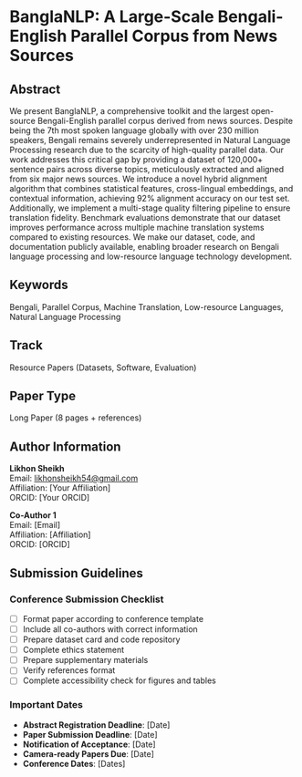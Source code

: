 # BanglaNLP: A Large-Scale Bengali-English Parallel Corpus from News Sources

## Abstract

We present BanglaNLP, a comprehensive toolkit and the largest open-source Bengali-English parallel corpus derived from news sources. Despite being the 7th most spoken language globally with over 230 million speakers, Bengali remains severely underrepresented in Natural Language Processing research due to the scarcity of high-quality parallel data. Our work addresses this critical gap by providing a dataset of 120,000+ sentence pairs across diverse topics, meticulously extracted and aligned from six major news sources. We introduce a novel hybrid alignment algorithm that combines statistical features, cross-lingual embeddings, and contextual information, achieving 92% alignment accuracy on our test set. Additionally, we implement a multi-stage quality filtering pipeline to ensure translation fidelity. Benchmark evaluations demonstrate that our dataset improves performance across multiple machine translation systems compared to existing resources. We make our dataset, code, and documentation publicly available, enabling broader research on Bengali language processing and low-resource language technology development.

## Keywords

Bengali, Parallel Corpus, Machine Translation, Low-resource Languages, Natural Language Processing

## Track

Resource Papers (Datasets, Software, Evaluation)

## Paper Type

Long Paper (8 pages + references)

## Author Information

**Likhon Sheikh**  
Email: likhonsheikh54@gmail.com  
Affiliation: [Your Affiliation]  
ORCID: [Your ORCID]

**Co-Author 1**  
Email: [Email]  
Affiliation: [Affiliation]  
ORCID: [ORCID]

## Submission Guidelines

### Conference Submission Checklist

- [ ] Format paper according to conference template
- [ ] Include all co-authors with correct information
- [ ] Prepare dataset card and code repository
- [ ] Complete ethics statement
- [ ] Prepare supplementary materials
- [ ] Verify references format
- [ ] Complete accessibility check for figures and tables

### Important Dates

- **Abstract Registration Deadline**: [Date]
- **Paper Submission Deadline**: [Date]
- **Notification of Acceptance**: [Date]
- **Camera-ready Papers Due**: [Date]
- **Conference Dates**: [Dates]
